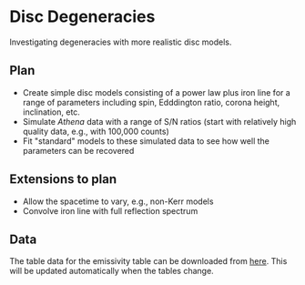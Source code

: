 # Disc Degeneracies

Investigating degeneracies with more realistic disc models.

## Plan

- Create simple disc models consisting of a power law plus iron line for a range of parameters including spin, Edddington ratio, corona height, inclination, etc.
- Simulate *Athena* data with a range of S/N ratios (start with relatively high quality data, e.g., with 100,000 counts)
- Fit "standard" models to these simulated data to see how well the parameters can be recovered

## Extensions to plan

- Allow the spacetime to vary, e.g., non-Kerr models
- Convolve iron line with full reflection spectrum

## Data

The table data for the emissivity table can be downloaded from [here](https://www.star.bristol.ac.uk/fergus/vasto/output-2025-06-23.tar.gz). This will be updated automatically when the tables change.
